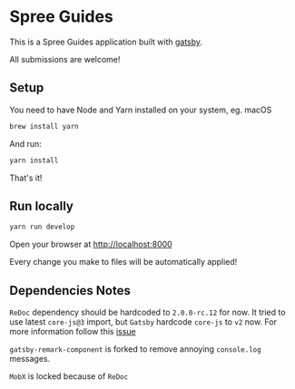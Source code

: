 # Spree Guides

This is a Spree Guides application built with [gatsby](https://www.gatsbyjs.org).

All submissions are welcome!

## Setup

You need to have Node and Yarn installed on your system, eg. macOS

```bash
brew install yarn
```

And run:

```bash
yarn install
```

That's it!

## Run locally

```bash
yarn run develop
```

Open your browser at [http://localhost:8000](http://localhost:8000)

Every change you make to files will be automatically applied!

## Dependencies Notes

`ReDoc` dependency should be hardcoded to `2.0.0-rc.12` for now. It tried to
use latest `core-js@3` import, but `Gatsby` hardcode `core-js` to `v2` now.
For more information follow this [issue](https://github.com/gatsbyjs/gatsby/issues/17136)

`gatsby-remark-component` is forked to remove annoying `console.log` messages.

`MobX` is locked because of `ReDoc`
